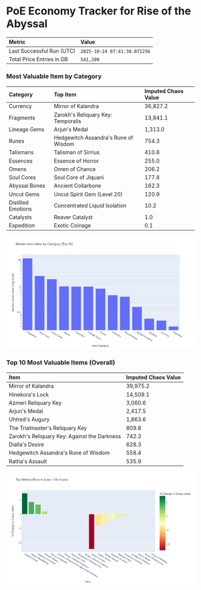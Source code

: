 # PoE Economy Tracker for Rise of the Abyssal

<!-- START_MAINTENANCE -->
| Metric | Value |
|:---|:---|
| Last Successful Run (UTC) | `2025-10-24 07:41:38.071256` |
| Total Price Entries in DB | `541,209` |

<!-- END_MAINTENANCE -->

<!-- START_DATAFRAME_DEBUG -->
<!-- END_DATAFRAME_DEBUG -->

<!-- START_CATEGORY_ANALYSIS -->
### Most Valuable Item by Category
| Category | Top Item | Imputed Chaos Value |
| :--- | :--- | :--- |
| Currency | Mirror of Kalandra | 36,827.2 |
| Fragments | Zarokh's Reliquary Key: Temporalis | 13,841.1 |
| Lineage Gems | Arjun's Medal | 1,313.0 |
| Runes | Hedgewitch Assandra's Rune of Wisdom | 754.3 |
| Talismans | Talisman of Sirrius | 410.8 |
| Essences | Essence of Horror | 255.0 |
| Omens | Omen of Chance | 206.2 |
| Soul Cores | Soul Core of Jiquani | 177.8 |
| Abyssal Bones | Ancient Collarbone | 162.3 |
| Uncut Gems | Uncut Spirit Gem (Level 20) | 120.9 |
| Distilled Emotions | Concentrated Liquid Isolation | 10.2 |
| Catalysts | Reaver Catalyst | 1.0 |
| Expedition | Exotic Coinage | 0.1 |


![Category Analysis Chart](charts/category_analysis.png)
<!-- END_ANALYSIS -->

<!-- START_ANALYSIS -->
### Top 10 Most Valuable Items (Overall)
| Item | Imputed Chaos Value |
| :--- | :--- |
| Mirror of Kalandra | 39,975.2 |
| Hinekora's Lock | 14,509.1 |
| Azmeri Reliquary Key | 3,060.6 |
| Arjun's Medal | 2,417.5 |
| Uhtred's Augury | 1,863.6 |
| The Trialmaster's Reliquary Key | 809.8 |
| Zarokh's Reliquary Key: Against the Darkness | 742.3 |
| Dialla's Desire | 628.3 |
| Hedgewitch Assandra's Rune of Wisdom | 558.4 |
| Ratha's Assault | 535.9 |


![Market Movers Chart](charts/market_movers.png)
<!-- END_ANALYSIS -->
